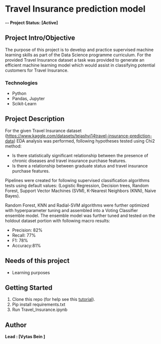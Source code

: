 # Travel Insurance prediction model

#### -- Project Status: [Active]

## Project Intro/Objective
The purpose of this project is to develop and practice supervised machine learning skills as part of the Data Science programme curriculum. For the provided Travel Insurance dataset a task was provided to generate an efficient machine learning model which would assist in classifying potential customers for Travel  Insurance.

### Technologies
* Python
* Pandas, Jupyter
* Scikit-Learn

## Project Description
For the given Travel Insurance dataset (https://www.kaggle.com/datasets/tejashvi14travel-insurance-prediction-data) EDA analysis was performed, following hypotheses tested using Chi2 method:

- Is there statistically significant relationship between the presence of chronic diseases and travel insurance purchase features.
- Is there a relationship between graduate status and travel insurance purchase features.

Pipelines were created for following supervised classification algorithms tests using default values: (Logistic Regression, Decision trees, Random Forest, Support Vector Machines (SVM), K-Nearest Neighbors (KNN), Naive Bayes). 

Random Forest, KNN and Radial-SVM algorithms were further optimized with hyperparameter tuning and assembled into a Voting Classifier ensemble model. The ensemble model was further tuned and tested on the holdout dataset portion with following macro results:

- Precision: 82%
- Recall: 77%
- F1: 78%
- Accuracy:81% 

## Needs of this project

- Learning purposes

## Getting Started

1. Clone this repo (for help see this [tutorial](https://github.com/TuringCollegeSubmissions/vbeino-ML.1.5.git)).
2. Pip install requirements.txt
3. Run Travel_Insurance.ipynb


## Author 

**Lead : [Vytas Bein ]**

